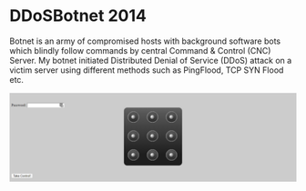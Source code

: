 # DDoSBotnet 2014

Botnet is an army of compromised hosts with background software bots which blindly follow commands by central Command & Control (CNC) Server. My botnet initiated Distributed Denial of Service (DDoS) attack on a victim server using different methods such as PingFlood, TCP SYN Flood etc.

![access](https://raw.githubusercontent.com/riteshRcH/DDoSBotnet/master/screenshots/access.png)
